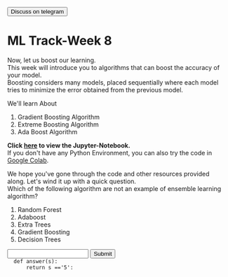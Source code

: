 <a href='https://t.me/ml_code_for_100_days'><button>Discuss on telegram</button></a>
# ML Track-Week 8

Now, let us boost our learning.  
This week will introduce you to algorithms that can boost the accuracy of your model.  
Boosting considers many models, placed sequentially where each model tries to minimize the error obtained from the previous model.  

We'll learn About  

1. Gradient Boosting Algorithm  
2. Extreme Boosting Algorithm  
3. Ada Boost Algorithm  

**Click [here](https://github.com/kabirnagpal/SoA-ML-14/blob/master/week%208.ipynb) to view the Jupyter-Notebook.**   
If you don't have any Python Environment, you can also try the code in [Google Colab](https://colab.research.google.com/).  


We hope you've gone through the code and other resources provided along. Let's wind it up with a quick question.  
Which of the following algorithm are not an example of ensemble learning algorithm?  

1. Random Forest
2. Adaboost
3. Extra Trees
4. Gradient Boosting
5. Decision Trees

<form method='POST'>
  <input name='answer'>
  <input type='submit' value='Submit'>
  <code class='code_checker'>
  def answer(s):
      return s =='5':
             
  </code>
</form>
